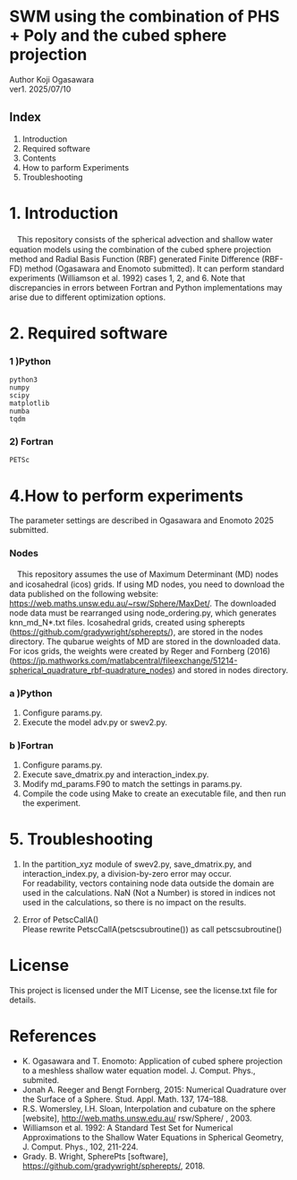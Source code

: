 # SWM using the combination of PHS + Poly and the cubed sphere projection  
Author Koji Ogasawara   
ver1. 2025/07/10   

## Index
1. Introduction
2. Required software
3. Contents
4. How to parform Experiments
5. Troubleshooting

# 1. Introduction 
　This repository consists of the spherical advection and shallow water equation models using the combination of the cubed sphere projection method and Radial Basis Function (RBF) generated Finite Difference (RBF-FD) method (Ogasawara and Enomoto submitted). It can perform standard experiments (Williamson et al. 1992) cases 1, 2, and 6. Note that discrepancies in errors between Fortran and Python implementations may arise due to different optimization options.  


# 2. Required software  
### 1 )Python  
    python3
    numpy
    scipy
    matplotlib
    numba
    tqdm

### 2) Fortran  
    PETSc


# 4.How to perform experiments
The parameter settings are described in Ogasawara and Enomoto 2025 submitted.  

### Nodes  
　This repository assumes the use of Maximum Determinant (MD) nodes and icosahedral (icos) grids. If using MD nodes, you need to download the data published on the following website: https://web.maths.unsw.edu.au/~rsw/Sphere/MaxDet/.  The downloaded node data must be rearranged using node_ordering.py, which generates knn_md_N*.txt files. Icosahedral grids, created using spherepts (https://github.com/gradywright/spherepts/), are stored in the nodes directory. The qubarue weights of MD are stored in the downloaded data. For icos grids, the weights were created by Reger and Fornberg (2016) (https://jp.mathworks.com/matlabcentral/fileexchange/51214-spherical_quadrature_rbf-quadrature_nodes) and stored in nodes directory.

### a )Python  
1. Configure params.py.  
2. Execute the model adv.py or swev2.py.

### b )Fortran
1. Configure params.py.
2. Execute save_dmatrix.py and interaction_index.py.
3. Modify md_params.F90 to match the settings in params.py.
4. Compile the code using Make to create an executable file, and then run the experiment.

# 5. Troubleshooting  
1. In the partition_xyz module of swev2.py, save_dmatrix.py, and interaction_index.py, a division-by-zero error may occur.  
For readability, vectors containing node data outside the domain are used in the calculations. NaN (Not a Number) is stored in indices not used in the calculations, so there is no impact on the results.

2. Error of PetscCallA()   
    Please rewrite PetscCallA(petscsubroutine()) as call petscsubroutine()  

# License
  This project is licensed under the MIT License, see the license.txt file for details.

# References  
- K. Ogasawara and T. Enomoto: Application of cubed sphere projection to a meshless shallow water equation model. J. Comput. Phys., submited.  
- Jonah A. Reeger and Bengt Fornberg, 2015: Numerical Quadrature over the Surface of a Sphere. Stud. Appl. Math. 137, 174–188. 
- R.S. Womersley, I.H. Sloan, Interpolation and cubature on the sphere [website], http://web.maths.unsw.edu.au/ rsw/Sphere/ , 2003.   
- Williamson et al. 1992: A Standard Test Set for Numerical Approximations to the Shallow Water Equations in Spherical Geometry,  J. Comput. Phys.,  102, 211-224.  
- Grady. B. Wright, SpherePts [software], https://github.com/gradywright/spherepts/, 2018.
